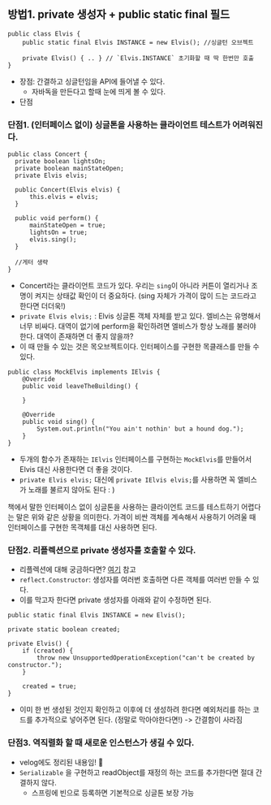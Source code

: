 ## 방법1. private 생성자 + public static final 필드 

```
public class Elvis {
    public static final Elvis INSTANCE = new Elvis(); //싱글턴 오브젝트 
    
    private Elvis() { .. } // `Elvis.INSTANCE` 초기화할 때 딱 한번만 호출
}
```
- 장점: 간결하고 싱글턴임을 API에 들어낼 수 있다. 
  - 자바독을 만든다고 할때 눈에 띄게 볼 수 있다.   
- 단점

### 단점1. (인터페이스 없이) 싱글톤을 사용하는 클라이언트 테스트가 어려워진다. 
```
public class Concert {
  private boolean lightsOn;
  private boolean mainStateOpen;
  private Elvis elvis;
  
  public Concert(Elvis elvis) {
      this.elvis = elvis;
  }

  public void perform() {
      mainStateOpen = true;
      lightsOn = true;
      elvis.sing();
  }
  
  //게터 생략 
}
```
- Concert라는 클라이언트 코드가 있다. 우리는 `sing`이 아니라 커튼이 열리거나 조명이 켜지는 상태값 확인이 더 중요하다. (sing 자체가 가격이 많이 드는 코드라고 한다면 더더욱!)
-  `private Elvis elvis;` : Elvis 싱글톤 객체 자체를 받고 있다. 엘비스는 유명해서 너무 비싸다. 대역이 없기에 perform을 확인하려면 엘비스가 항상 노래를 불러야 한다. 대역이 존재하면 더 좋지 않을까? 
  - 이 때 만들 수 있는 것은 목오브젝트이다. 인터페이스를 구현한 목클래스를 만들 수 있다.
```
public class MockElvis implements IElvis {
    @Override
    public void leaveTheBuilding() {

    }

    @Override
    public void sing() {
        System.out.println("You ain't nothin' but a hound dog.");
    }
}
```
- 두개의 함수가 존재하는 `IElvis` 인터페이스를 구현하는 `MockElvis`를 만들어서 Elvis 대신 사용한다면 더 좋을 것이다. 
- `private Elvis elvis;` 대신에 `private IElvis elvis;`를 사용하면 꼭 엘비스가 노래를 불르지 않아도 된다 : )

책에서 말한 인터페이스 없이 싱글톤을 사용하는 클라이언트 코드를 테스트하기 어렵다는 말은 위와 같은 상황을 의미한다.
가격이 비싼 객체를 계속해서 사용하기 어려울 때 인터페이스를 구현한 목객체를 대신 사용하면 된다.

### 단점2. 리플렉션으로 private 생성자를 호출할 수 있다. 
- 리플렉션에 대해 궁금하다면? [여기](https://github.com/boboram/TIL/blob/main/JAVA/%EC%9D%B4%ED%8E%99%ED%8B%B0%EB%B8%8C-%EC%9E%90%EB%B0%94-%EC%99%84%EB%B2%BD-%EA%B3%B5%EB%9E%B5/%EC%95%84%EC%9D%B4%ED%85%9C-1-%EC%99%84%EB%B2%BD%EA%B3%B5%EB%9E%B5/5-%EB%A6%AC%ED%94%8C%EB%A0%89%EC%85%98.md) 참고
- `reflect.Constructor`: 생성자를 여러번 호출하면 다른 객체를 여러번 만들 수 있다. 
- 이를 막고자 한다면 private 생성자를 아래와 같이 수정하면 된다.
```
public static final Elvis INSTANCE = new Elvis();

private static boolean created;

private Elvis() {
    if (created) {
        throw new UnsupportedOperationException("can't be created by constructor.");
    }

    created = true;
}
```
- 이미 한 번 생성된 것인지 확인하고 이후에 더 생성하려 한다면 예외처리를 하는 코드를 추가적으로 넣어주면 된다. (정말로 막아야한다면!) -> 간결함이 사라짐

### 단점3. 역직렬화 할 때 새로운 인스턴스가 생길 수 있다.
- velog에도 정리된 내용임! 🌝 
- `Serializable` 을 구현하고 readObject를 재정의 하는 코드를 추가한다면 절대 간결하지 않다.
  - 스프링에 빈으로 등록하면 기본적으로 싱글톤 보장 가능  
